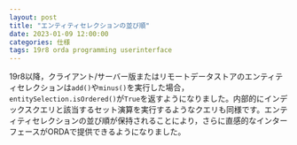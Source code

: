 ```yaml
---
layout: post
title: "エンティティセレクションの並び順"
date: 2023-01-09 12:00:00
categories: 仕様
tags: 19r8 orda programming userinterface
---
```


19r8以降，クライアント/サーバー版またはリモートデータストアのエンティティセレクションは`add()`や`minus()`を実行した場合，`entitySelection.isOrdered()`が`True`を返すようになりました。内部的にインデックスクエリと該当するセット演算を実行するようなクエリも同様です。エンティティセレクションの並び順が保持されることにより，さらに直感的なインターフェースがORDAで提供できるようになりました。
